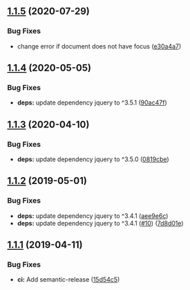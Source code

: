 ## [1.1.5](https://github.com/UziTech/jasmine2-atom-matchers/compare/v1.1.4...v1.1.5) (2020-07-29)


### Bug Fixes

* change error if document does not have focus ([e30a4a7](https://github.com/UziTech/jasmine2-atom-matchers/commit/e30a4a7de6c163f93d63f8c923eab2b7736878ef))

## [1.1.4](https://github.com/UziTech/jasmine2-atom-matchers/compare/v1.1.3...v1.1.4) (2020-05-05)


### Bug Fixes

* **deps:** update dependency jquery to ^3.5.1 ([90ac47f](https://github.com/UziTech/jasmine2-atom-matchers/commit/90ac47fb4a457da5683283e115610ebc91c92a87))

## [1.1.3](https://github.com/UziTech/jasmine2-atom-matchers/compare/v1.1.2...v1.1.3) (2020-04-10)


### Bug Fixes

* **deps:** update dependency jquery to ^3.5.0 ([0819cbe](https://github.com/UziTech/jasmine2-atom-matchers/commit/0819cbe98a8662c29cc402d1eb83edc4d09e2dbb))

## [1.1.2](https://github.com/UziTech/jasmine2-atom-matchers/compare/v1.1.1...v1.1.2) (2019-05-01)


### Bug Fixes

* **deps:** update dependency jquery to ^3.4.1 ([aee9e6c](https://github.com/UziTech/jasmine2-atom-matchers/commit/aee9e6c))
* **deps:** update dependency jquery to ^3.4.1 ([#10](https://github.com/UziTech/jasmine2-atom-matchers/issues/10)) ([7d8d01e](https://github.com/UziTech/jasmine2-atom-matchers/commit/7d8d01e))

## [1.1.1](https://github.com/UziTech/jasmine2-atom-matchers/compare/v1.1.0...v1.1.1) (2019-04-11)


### Bug Fixes

* **ci:** Add semantic-release ([15d54c5](https://github.com/UziTech/jasmine2-atom-matchers/commit/15d54c5))
